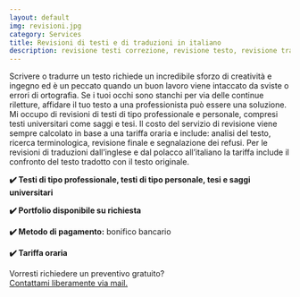 ```yaml
---
layout: default
img: revisioni.jpg
category: Services
title: Revisioni di testi e di traduzioni in italiano
description: revisione testi correzione, revisione testo, revisione traduzione inglese, revisione traduzione polacco
---
```

<p>
Scrivere o tradurre un testo richiede un incredibile sforzo di creatività e ingegno ed è un peccato quando un buon lavoro viene intaccato da sviste o errori di ortografia. Se i tuoi occhi sono stanchi per via delle continue riletture, affidare il tuo testo a una professionista può essere una soluzione. Mi occupo di revisioni di testi di tipo professionale e personale, compresi testi universitari come saggi e tesi. Il costo del servizio di revisione viene sempre calcolato in base a una tariffa oraria e include: analisi del testo, ricerca terminologica, revisione finale e segnalazione dei refusi. Per le revisioni di traduzioni dall’inglese e dal polacco all’italiano la tariffa include il confronto del testo tradotto con il testo originale.
</p>
<p>
<strong>✔️ Testi di tipo professionale, testi di tipo personale, tesi e saggi universitari</strong>
</p>
<p>
<strong>✔️ Portfolio disponibile su richiesta</strong>
</p>
<p>
<strong>✔️ Metodo di pagamento:</strong> bonifico bancario
</p>
<p>
<strong>✔️ Tariffa oraria</strong>
</p>
<p>
Vorresti richiedere un preventivo gratuito? 
<br>
<a href="#contact">Contattami liberamente via mail.</a>
</p>
